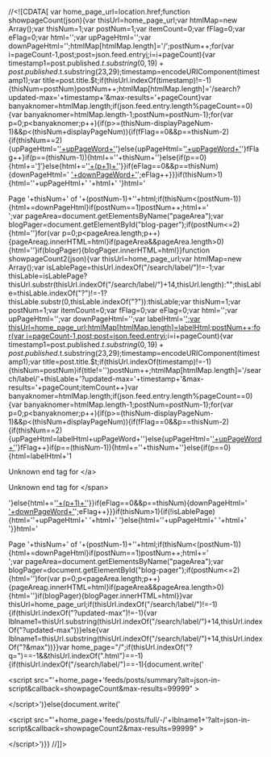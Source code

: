 //<![CDATA[
var home\_page\_url=location.href;function showpageCount(json){var thisUrl=home\_page\_url;var htmlMap=new Array();var thisNum=1;var postNum=1;var itemCount=0;var fFlag=0;var eFlag=0;var html='';var upPageHtml='';var downPageHtml='';htmlMap[htmlMap.length]='/';postNum++;for(var i=pageCount-1,post;post=json.feed.entry[i](i.md);i=i+pageCount){var timestamp1=post.published.$t.substring(0,19)+post.published.$t.substring(23,29);timestamp=encodeURIComponent(timestamp1);var title=post.title.$t;if(thisUrl.indexOf(timestamp)!=-1){thisNum=postNum}postNum++;htmlMap[htmlMap.length]='/search?updated-max='+timestamp+'&max-results='+pageCount}var banyaknomer=htmlMap.length;if(json.feed.entry.length%pageCount==0){var banyaknomer=htmlMap.length-1;postNum=postNum-1};for(var p=0;p<banyaknomer;p++){if(p>=(thisNum-displayPageNum-1)&&p<(thisNum+displayPageNum)){if(fFlag==0&&p==thisNum-2){if(thisNum==2){upPageHtml='<span><a href='/'>'+upPageWord+'</a></span>'}else{upPageHtml='<span><a href="'+htmlMap[p]+'">'+upPageWord+'</a></span>'}fFlag++}if(p==(thisNum-1)){html+='<span>'+thisNum+'</span>'}else{if(p==0){html+='<span><a href='/'>1</a></span>'}else{html+='<span><a href="'+htmlMap[p]+'">'+(p+1)+'</a></span>'}}if(eFlag==0&&p==thisNum){downPageHtml='<span> <a href="'+htmlMap[p]+'">'+downPageWord+'</a></span>';eFlag++}}}if(thisNum>1){html=''+upPageHtml+' '+html+' '}html='<div><span> Page '+thisNum+' of '+(postNum-1)+'</span>'+html;if(thisNum<(postNum-1)){html+=downPageHtml}if(postNum==1)postNum++;html+='</div>';var pageArea=document.getElementsByName("pageArea");var blogPager=document.getElementById("blog-pager");if(postNum<=2){html=''}for(var p=0;p<pageArea.length;p++){pageArea[p](p.md).innerHTML=html}if(pageArea&&pageArea.length>0){html=''}if(blogPager){blogPager.innerHTML=html}}function showpageCount2(json){var thisUrl=home\_page\_url;var htmlMap=new Array();var isLablePage=thisUrl.indexOf("/search/label/")!=-1;var thisLable=isLablePage?thisUrl.substr(thisUrl.indexOf("/search/label/")+14,thisUrl.length):"";thisLable=thisLable.indexOf("?")!=-1?thisLable.substr(0,thisLable.indexOf("?")):thisLable;var thisNum=1;var postNum=1;var itemCount=0;var fFlag=0;var eFlag=0;var html='';var upPageHtml='';var downPageHtml='';var labelHtml='<span><a href="/search/label/'+thisLable+'?&max-results='+pageCount+'">';var thisUrl=home_page_url;htmlMap[htmlMap.length]=labelHtml;postNum++;for(var i=pageCount-1,post;post=json.feed.entry<a href='i.md'>i</a>;i=i+pageCount){var timestamp1=post.published.$t.substring(0,19)+post.published.$t.substring(23,29);timestamp=encodeURIComponent(timestamp1);var title=post.title.$t;if(thisUrl.indexOf(timestamp)!=-1){thisNum=postNum}if(title!='')postNum++;htmlMap[htmlMap.length]='/search/label/'+thisLable+'?updated-max='+timestamp+'&max-results='+pageCount;itemCount++}var banyaknomer=htmlMap.length;if(json.feed.entry.length%pageCount==0){var banyaknomer=htmlMap.length-1;postNum=postNum-1};for(var p=0;p<banyaknomer;p++){if(p>=(thisNum-displayPageNum-1)&&p<(thisNum+displayPageNum)){if(fFlag==0&&p==thisNum-2){if(thisNum==2){upPageHtml=labelHtml+upPageWord+'</a></span>'}else{upPageHtml='<span><a href="'+htmlMap[p]+'">'+upPageWord+'</a></span>'}fFlag++}if(p==(thisNum-1)){html+='<span>'+thisNum+'</span>'}else{if(p==0){html=labelHtml+'1

Unknown end tag for &lt;/a&gt;



Unknown end tag for &lt;/span&gt;

'}else{html+='<span><a href="'+htmlMap[p]+'">'+(p+1)+'</a></span>'}}if(eFlag==0&&p==thisNum){downPageHtml='<span> <a href="'+htmlMap[p]+'">'+downPageWord+'</a></span>';eFlag++}}}if(thisNum>1){if(!isLablePage){html=''+upPageHtml+' '+html+' '}else{html=''+upPageHtml+' '+html+' '}}html='<div><span> Page '+thisNum+' of '+(postNum-1)+'</span>'+html;if(thisNum<(postNum-1)){html+=downPageHtml}if(postNum==1)postNum++;html+='</div>';var pageArea=document.getElementsByName("pageArea");var blogPager=document.getElementById("blog-pager");if(postNum<=2){html=''}for(var p=0;p<pageArea.length;p++){pageArea[p](p.md).innerHTML=html}if(pageArea&&pageArea.length>0){html=''}if(blogPager){blogPager.innerHTML=html}}var thisUrl=home\_page\_url;if(thisUrl.indexOf("/search/label/")!=-1){if(thisUrl.indexOf("?updated-max")!=-1){var lblname1=thisUrl.substring(thisUrl.indexOf("/search/label/")+14,thisUrl.indexOf("?updated-max"))}else{var lblname1=thisUrl.substring(thisUrl.indexOf("/search/label/")+14,thisUrl.indexOf("?&max"))}}var home\_page="/";if(thisUrl.indexOf("?q=")==-1&&thisUrl.indexOf(".html")==-1){if(thisUrl.indexOf("/search/label/")==-1){document.write('

&lt;script src="'+home\_page+'feeds/posts/summary?alt=json-in-script&callback=showpageCount&max-results=99999" &gt;

<\/script>')}else{document.write('

&lt;script src="'+home\_page+'feeds/posts/full/-/'+lblname1+'?alt=json-in-script&callback=showpageCount2&max-results=99999" &gt;

<\/script>')}}
//]]>